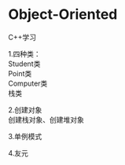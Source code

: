 # Object-Oriented
C++学习 <br>

1.四种类： <br>
Student类 <br>
Point类 <br>
Computer类 <br>
栈类 <br>

2.创建对象  <br>
创建栈对象、创建堆对象 <br>

3.单例模式 <br>

4.友元 
